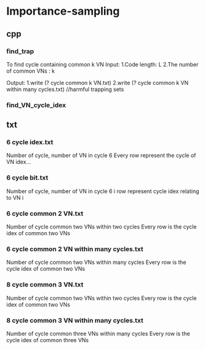 # Importance-sampling
## cpp
### find_trap
To find cycle containing common k VN
Input: 
1.Code length: L
2.The number of common VNs : k

Output: 
1.write (? cycle common k VN.txt)
2.write (? cycle common k VN within many cycles.txt) //harmful trapping sets

### find_VN_cycle_idex
## txt
### 6 cycle idex.txt
Number of cycle, number of VN in cycle 6
Every row represent the cycle of VN idex...
### 6 cycle bit.txt
Number of cycle, number of VN in cycle 6
i row represent cycle idex relating to VN i

### 6 cycle common 2 VN.txt
Number of cycle common two VNs within two cycles
Every row is the cycle idex of common two VNs

### 6 cycle common 2 VN within many cycles.txt
Number of cycle common two VNs within many cycles
Every row is the cycle idex of common two VNs

### 8 cycle common 3 VN.txt
Number of cycle common two VNs within two cycles
Every row is the cycle idex of common two VNs

### 8 cycle common 3 VN within many cycles.txt
Number of cycle common three VNs within many cycles
Every row is the cycle idex of common three VNs
